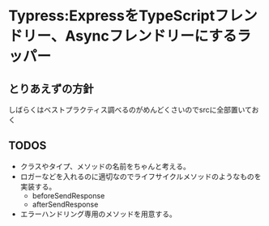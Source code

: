 # Typress:ExpressをTypeScriptフレンドリー、Asyncフレンドリーにするラッパー

## とりあえずの方針

しばらくはベストプラクティス調べるのがめんどくさいのでsrcに全部置いておく

## TODOS

- クラスやタイプ、メソッドの名前をちゃんと考える。
- ロガーなどを入れるのに適切なのでライフサイクルメソッドのようなものを実装する。
  - beforeSendResponse
  - afterSendResponse
- エラーハンドリング専用のメソッドを用意する。